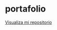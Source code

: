 # portafolio

<a href="https://sebasterco73.github.io/barberia-alura/">Visualiza mi repositorio</a>
